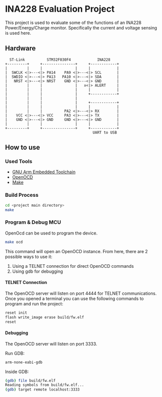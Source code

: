 # INA228 Evaluation Project

This project is used to evaluate some of the functions of an INA228 
Power/Energy/Charge monitor.
Specifically the current and voltage sensing is used here.

## Hardware

```
  ST-Link          STM32F030F4            INA228
+---------+     +---------------+     +------------+
|         |     |               |     |            |
|  SWCLK <|>---<|> PA14    PA9 <|>---<|> SCL       |
|  SWDIO <|>---<|> PA13   PA10 <|>---<|> SDA       |
|   NRST <|>---<|> NRST    GND <|>---<|> GND       |
|         |     |               |   x<|> ALERT     |
|         |     |               |     |            |
|         |     |               |     +------------+
|         |     |               |
|         |     |               |     +------------+
|         |     |               |     |            |
|         |     |          PA2 <|>---<|> RX        |
|    VCC <|>---<|> VCC     PA3 <|>---<|> TX        |
|    GND <|>---<|> GND     GND <|>---<|> GND       |
|         |     |               |     |            |
+---------+     +---------------+     +------------+
                                        UART to USB
```

## How to use

### Used Tools

- [GNU Arm Embedded Toolchain](https://developer.arm.com/downloads/-/gnu-rm)
- [OpenOCD](https://openocd.org/)
- [Make](https://en.wikipedia.org/wiki/Make_(software))

### Build Process

```bash
cd <project main directory>
make
```

### Program & Debug MCU

OpenOcd can be used to program the device.

```bash
make ocd
```

This command will open an OpenOCD instance.
From here, there are 2 possible ways to use it:

1. Using a TELNET connection for direct OpenOCD commands
2. Using gdb for debugging

#### TELNET Connection

The OpenOCD server will listen on port 4444 for TELNET communications.
Once you opened a terminal you can use the following commands to program and 
run the project:

```bash
reset init
flash write_image erase build/fw.elf
reset
```

#### Debugging

The OpenOCD server will listen on port 3333.

Run GDB:

```bash
arm-none-eabi-gdb
```

Inside GDB:

```bash
(gdb) file build/fw.elf
Reading symbols from build/fw.elf...
(gdb) target remote localhost:3333
```
